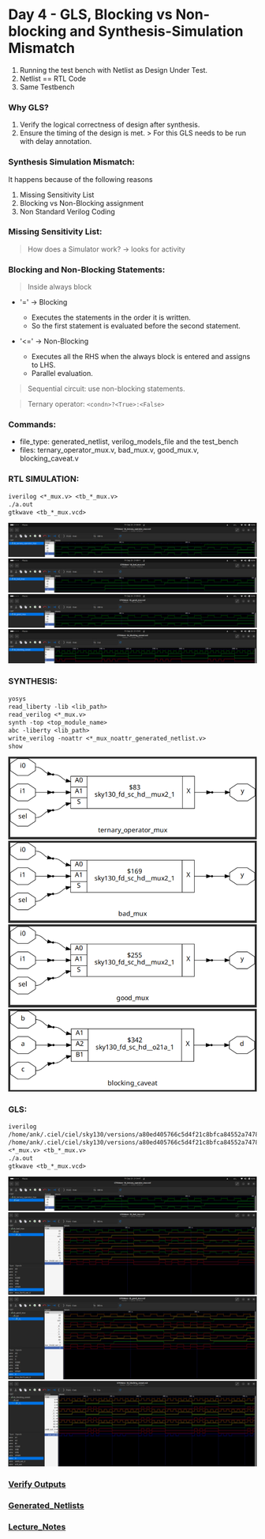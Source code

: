 # Day 4 - GLS, Blocking vs Non-blocking and Synthesis-Simulation Mismatch

1. Running the test bench with Netlist as Design Under Test.
2. Netlist == RTL Code <logically same>
3. Same Testbench

### Why GLS?

1. Verify the logical correctness of design after synthesis.
2. Ensure the timing of the design is met.
		> For this GLS needs to be run with delay annotation.

### Synthesis Simulation Mismatch:

It happens because of the following reasons
1. Missing Sensitivity List
2. Blocking vs Non-Blocking assignment
3. Non Standard Verilog Coding

### Missing Sensitivity List:

> How does a Simulator work? -> looks for activity

### Blocking and Non-Blocking Statements:

>Inside always block
- '='  -> Blocking
	- Executes the statements in the order it is written.
	- So the first statement is evaluated before the second statement.

- '<=' -> Non-Blocking
	- Executes all the RHS when the always block is entered and assigns to LHS.
	- Parallel evaluation.

> Sequential circuit: use non-blocking statements.

> Ternary operator: ```<condn>?<True>:<False>```

### Commands:
- file_type: generated_netlist, verilog_models_file and the test_bench
- files: ternary_operator_mux.v, bad_mux.v, good_mux.v, blocking_caveat.v

### RTL SIMULATION:
```
iverilog <*_mux.v> <tb_*_mux.v>
./a.out
gtkwave <tb_*_mux.vcd>
```
![non_gls](assets/waveform_ternary_operator_mux.png)
![non_gls](assets/waveform_bad_mux.png)
![non_gls](assets/waveform_good_mux.png)
![non_gls](assets/waveform_blocking_caveat.png)

### SYNTHESIS:
```
yosys
read_liberty -lib <lib_path>
read_verilog <*_mux.v>
synth -top <top_module_name>
abc -liberty <lib_path>
write_verilog -noattr <*_mux_noattr_generated_netlist.v>
show
```
![ternary_operator_mux](assets/ternary_operator_mux.png)
![bad](assets/bad_mux.png)
![good](assets/good_mux.png)
![caveat](assets/blocking_caveat.png)

### GLS:
```
iverilog /home/ank/.ciel/ciel/sky130/versions/a80ed405766c5d4f21c8bfca84552a7478fe75b2/sky130A/libs.ref/sky130_fd_sc_hd/verilog/primitives.v /home/ank/.ciel/ciel/sky130/versions/a80ed405766c5d4f21c8bfca84552a7478fe75b2/sky130A/libs.ref/sky130_fd_sc_hd/verilog/sky130_fd_sc_hd.v <*_mux.v> <tb_*_mux.v>
./a.out
gtkwave <tb_*_mux.vcd>
```
![gls1](assets/gls_waveform_ternary_operator_mux.png)
![gls2](assets/gls_waveform_bad_mux.png)
![gls3](assets/gls_waveform_good_mux.png)
![gls4](assets/gls_waveform_blocking_caveat.png)


### [Verify Outputs](assets/)
### [Generated_Netlists](assets/FILES)
### [Lecture_Notes](assets/Lecture_Notes/)









